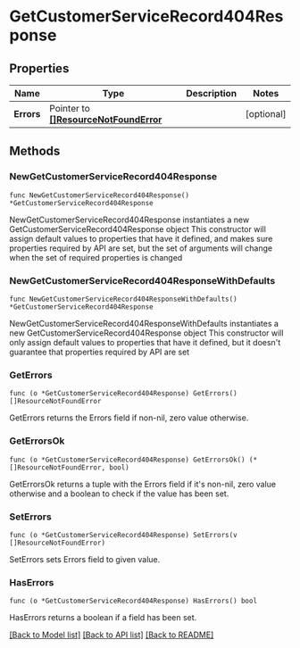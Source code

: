 # GetCustomerServiceRecord404Response

## Properties

Name | Type | Description | Notes
------------ | ------------- | ------------- | -------------
**Errors** | Pointer to [**[]ResourceNotFoundError**](ResourceNotFoundError.md) |  | [optional] 

## Methods

### NewGetCustomerServiceRecord404Response

`func NewGetCustomerServiceRecord404Response() *GetCustomerServiceRecord404Response`

NewGetCustomerServiceRecord404Response instantiates a new GetCustomerServiceRecord404Response object
This constructor will assign default values to properties that have it defined,
and makes sure properties required by API are set, but the set of arguments
will change when the set of required properties is changed

### NewGetCustomerServiceRecord404ResponseWithDefaults

`func NewGetCustomerServiceRecord404ResponseWithDefaults() *GetCustomerServiceRecord404Response`

NewGetCustomerServiceRecord404ResponseWithDefaults instantiates a new GetCustomerServiceRecord404Response object
This constructor will only assign default values to properties that have it defined,
but it doesn't guarantee that properties required by API are set

### GetErrors

`func (o *GetCustomerServiceRecord404Response) GetErrors() []ResourceNotFoundError`

GetErrors returns the Errors field if non-nil, zero value otherwise.

### GetErrorsOk

`func (o *GetCustomerServiceRecord404Response) GetErrorsOk() (*[]ResourceNotFoundError, bool)`

GetErrorsOk returns a tuple with the Errors field if it's non-nil, zero value otherwise
and a boolean to check if the value has been set.

### SetErrors

`func (o *GetCustomerServiceRecord404Response) SetErrors(v []ResourceNotFoundError)`

SetErrors sets Errors field to given value.

### HasErrors

`func (o *GetCustomerServiceRecord404Response) HasErrors() bool`

HasErrors returns a boolean if a field has been set.


[[Back to Model list]](../README.md#documentation-for-models) [[Back to API list]](../README.md#documentation-for-api-endpoints) [[Back to README]](../README.md)


